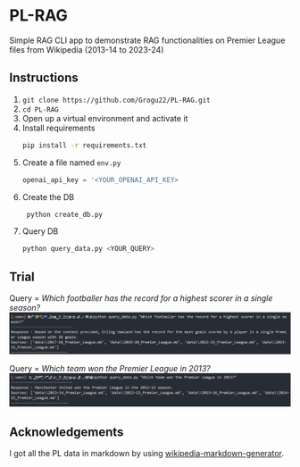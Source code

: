 # PL-RAG
Simple RAG CLI app to demonstrate RAG functionalities on Premier League files from Wikipedia (2013-14 to 2023-24)

## Instructions
1.  `git clone https://github.com/Grogu22/PL-RAG.git`
2.  `cd PL-RAG`
3. Open up a virtual environment and activate it
4. Install requirements
   ```bash
   pip install -r requirements.txt
   ```
5. Create a file named `env.py`
   ```python
   openai_api_key = '<YOUR_OPENAI_API_KEY>
   ```
6. Create the DB
   ```python
    python create_db.py
   ```
7. Query DB
   ```python
   python query_data.py <YOUR_QUERY>
   ```
## Trial
Query = *Which footballer has the record for a highest scorer in a single season?*
![Haaland](trial/haaland.png)

Query = *Which team won the Premier League in 2013?*
![Haaland](trial/united.png)

## Acknowledgements
I got all the PL data in markdown by using [wikipedia-markdown-generator](https://github.com/erictherobot/wikipedia-markdown-generator).
